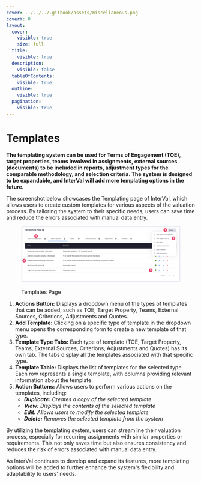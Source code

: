 ```yaml
---
cover: ../../../.gitbook/assets/miscellaneous.png
coverY: 0
layout:
  cover:
    visible: true
    size: full
  title:
    visible: true
  description:
    visible: false
  tableOfContents:
    visible: true
  outline:
    visible: true
  pagination:
    visible: true
---
```


# Templates

**The templating system can be used for Terms of Engagement (TOE), target properties, teams involved in assignments, external sources (documents) to be included in reports, adjustment types for the comparable methodology, and selection criteria. The system is designed to be expandable, and InterVal will add more templating options in the future.**

The screenshot below showcases the Templating page of InterVal, which allows users to create custom templates for various aspects of the valuation process. By tailoring the system to their specific needs, users can save time and reduce the errors associated with manual data entry.

<figure><img src="../../../.gitbook/assets/Template Page" alt=""><figcaption><p>Templates Page</p></figcaption></figure>

1. **Actions Button:** Displays a dropdown menu of the types of templates that can be added, such as TOE, Target Property, Teams, External Sources, Criterions, Adjustments and Quotes.
2. **Add Template:** Clicking on a specific type of template in the dropdown menu opens the corresponding form to create a new template of that type.
3. **Template Type Tabs:** Each type of template (TOE, Target Property, Teams, External Sources, Criterions, Adjustments and Quotes) has its own tab. The tabs display all the templates associated with that specific type.
4. **Template Table:** Displays the list of templates for the selected type. Each row represents a single template, with columns providing relevant information about the template.
5. **Action Buttons:** Allows users to perform various actions on the templates, including:
   * _**Duplicate:** Creates a copy of the selected template_
   * _**View:** Displays the contents of the selected template_
   * _**Edit:** Allows users to modify the selected template_
   * _**Delete:** Removes the selected template from the system_

By utilizing the templating system, users can streamline their valuation process, especially for recurring assignments with similar properties or requirements. This not only saves time but also ensures consistency and reduces the risk of errors associated with manual data entry.

As InterVal continues to develop and expand its features, more templating options will be added to further enhance the system's flexibility and adaptability to users' needs.
